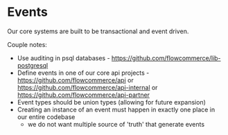 # Events

Our core systems are built to be transactional and event driven.

Couple notes:

  - Use auditing in psql databases - https://github.com/flowcommerce/lib-postgresql
  - Define events in one of our core api projects - https://github.com/flowcommerce/api or https://github.com/flowcommerce/api-internal or https://github.com/flowcommerce/api-partner
  - Event types should be union types (allowing for future expansion)
  - Creating an instance of an event must happen in exactly one place in our entire codebase
    - we do not want multiple source of 'truth' that generate events
